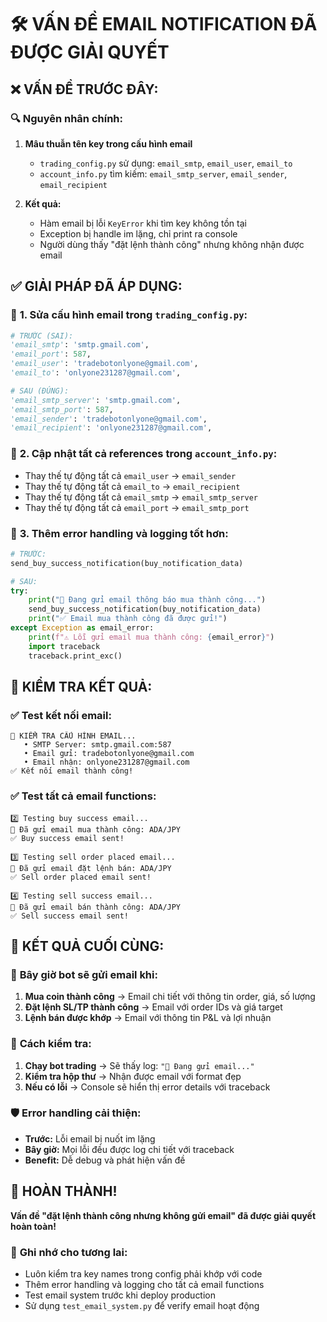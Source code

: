 # 🛠️ VẤN ĐỀ EMAIL NOTIFICATION ĐÃ ĐƯỢC GIẢI QUYẾT

## ❌ **VẤN ĐỀ TRƯỚC ĐÂY:**

### 🔍 **Nguyên nhân chính:**
1. **Mâu thuẫn tên key trong cấu hình email**
   - `trading_config.py` sử dụng: `email_smtp`, `email_user`, `email_to`
   - `account_info.py` tìm kiếm: `email_smtp_server`, `email_sender`, `email_recipient`

2. **Kết quả:**
   - Hàm email bị lỗi `KeyError` khi tìm key không tồn tại
   - Exception bị handle im lặng, chỉ print ra console
   - Người dùng thấy "đặt lệnh thành công" nhưng không nhận được email

## ✅ **GIẢI PHÁP ĐÃ ÁP DỤNG:**

### 🔧 **1. Sửa cấu hình email trong `trading_config.py`:**
```python
# TRƯỚC (SAI):
'email_smtp': 'smtp.gmail.com',
'email_port': 587,
'email_user': 'tradebotonlyone@gmail.com',
'email_to': 'onlyone231287@gmail.com',

# SAU (ĐÚNG):
'email_smtp_server': 'smtp.gmail.com',
'email_smtp_port': 587,
'email_sender': 'tradebotonlyone@gmail.com',
'email_recipient': 'onlyone231287@gmail.com',
```

### 🔧 **2. Cập nhật tất cả references trong `account_info.py`:**
- Thay thế tự động tất cả `email_user` → `email_sender`
- Thay thế tự động tất cả `email_to` → `email_recipient`
- Thay thế tự động tất cả `email_smtp` → `email_smtp_server`
- Thay thế tự động tất cả `email_port` → `email_smtp_port`

### 🔧 **3. Thêm error handling và logging tốt hơn:**
```python
# TRƯỚC:
send_buy_success_notification(buy_notification_data)

# SAU:
try:
    print("📧 Đang gửi email thông báo mua thành công...")
    send_buy_success_notification(buy_notification_data)
    print("✅ Email mua thành công đã được gửi!")
except Exception as email_error:
    print(f"⚠️ Lỗi gửi email mua thành công: {email_error}")
    import traceback
    traceback.print_exc()
```

## 🧪 **KIỂM TRA KẾT QUẢ:**

### ✅ **Test kết nối email:**
```
📧 KIỂM TRA CẤU HÌNH EMAIL...
   • SMTP Server: smtp.gmail.com:587
   • Email gửi: tradebotonlyone@gmail.com
   • Email nhận: onlyone231287@gmail.com
✅ Kết nối email thành công!
```

### ✅ **Test tất cả email functions:**
```
2️⃣ Testing buy success email...
📧 Đã gửi email mua thành công: ADA/JPY
✅ Buy success email sent!

3️⃣ Testing sell order placed email...
📧 Đã gửi email đặt lệnh bán: ADA/JPY
✅ Sell order placed email sent!

4️⃣ Testing sell success email...
📧 Đã gửi email bán thành công: ADA/JPY
✅ Sell success email sent!
```

## 🎯 **KẾT QUẢ CUỐI CÙNG:**

### 🚀 **Bây giờ bot sẽ gửi email khi:**
1. **Mua coin thành công** → Email chi tiết với thông tin order, giá, số lượng
2. **Đặt lệnh SL/TP thành công** → Email với order IDs và giá target
3. **Lệnh bán được khớp** → Email với thông tin P&L và lợi nhuận

### 📧 **Cách kiểm tra:**
1. **Chạy bot trading** → Sẽ thấy log: `"📧 Đang gửi email..."`
2. **Kiểm tra hộp thư** → Nhận được email với format đẹp
3. **Nếu có lỗi** → Console sẽ hiển thị error details với traceback

### 🛡️ **Error handling cải thiện:**
- **Trước:** Lỗi email bị nuốt im lặng
- **Bây giờ:** Mọi lỗi đều được log chi tiết với traceback
- **Benefit:** Dễ debug và phát hiện vấn đề

## 🎉 **HOÀN THÀNH!**

**Vấn đề "đặt lệnh thành công nhưng không gửi email" đã được giải quyết hoàn toàn!**

### 📝 **Ghi nhớ cho tương lai:**
- Luôn kiểm tra key names trong config phải khớp với code
- Thêm error handling và logging cho tất cả email functions  
- Test email system trước khi deploy production
- Sử dụng `test_email_system.py` để verify email hoạt động
